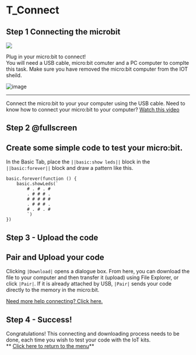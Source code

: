 # T_Connect

<!---------------------------------------------------------------  
-------------------------  NEW ACTIVITY -------------------------
----------------------------------------------------------------->

<!---  Designed to test if the microbit is working --->

## Step 1 Connecting the microbit
![](https://raw.githubusercontent.com/EarthEdSTEM/earthed-iot-programs-tutorials/master/Images/Earth%20Ed%20Horizontal%20Logo.png)

Plug in your micro:bit to connect!<br>
You will need a USB cable, micro:bit comuter and a PC computer to complte this task. Make sure you have removed the micro:bit computer from the IOT sheild.

![image](https://raw.githubusercontent.com/EarthEdSTEM/earthed-iot-programs-tutorials/master/Images/USB_Connection.png)
_________________________________
Connect the micro:bit to your your computer using the USB cable.
Need to know how to connect your micro:bit to your computer? [Watch this video](https://www.youtube.com/watch?v=qSjMDG84bMY)
<br>

## Step 2 @fullscreen
Create some simple code to test your micro:bit.
------------------------------------
In the Basic Tab, place the ``||basic:show leds||`` block in the ``||basic:forever||`` block and draw a pattern like this.
```blocks
basic.forever(function () {
    basic.showLeds(`
        # . # . #
        . # # # .
        # # # # #
        . # # # .
        # . # . #
        `)
})
```
## Step 3 - Upload the code
Pair and Upload your code
-------------------------
Clicking ``|Download|`` opens a dialogue box. From here, you can download the file to your computer and then transfer it (upload) using File Explorer, or click ``|Pair|``. If it is already attached by USB, ``|Pair|`` sends your code directly to the memory in the micro:bit.

[Need more help connecting? Click here.](https://www.youtube.com/watch?v=qSjMDG84bMY)

## Step 4 - Success!
Congratulations! This connecting and downloading process needs to be done, each time you wish to test your code with the IoT kits.<br>
** [Click here to return to the menu](/earthed-iot-programs-tutorials/README)**<br>

<script src="https://makecode.com/gh-pages-embed.js" > </script><script>makeCodeRender("{{ site.makecode.home_url }}", "{{ site.github.owner_name }}/{ { site.github.repository_name } } ");</script>
